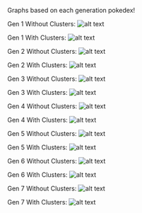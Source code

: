 Graphs based on each generation pokedex!

Gen 1
Without Clusters:
![alt text](https://github.com/shommel/poke-types/blob/master/gens/graphs/gen1.png)

Gen 1
With Clusters:
![alt text](https://github.com/shommel/poke-types/blob/master/gens/graphs/gen1_clusters.png)

Gen 2
Without Clusters:
![alt text](https://github.com/shommel/poke-types/blob/master/gens/graphs/gen2.png)

Gen 2
With Clusters:
![alt text](https://github.com/shommel/poke-types/blob/master/gens/graphs/gen2_clusters.png)

Gen 3
Without Clusters:
![alt text](https://github.com/shommel/poke-types/blob/master/gens/graphs/gen3.png)

Gen 3
With Clusters:
![alt text](https://github.com/shommel/poke-types/blob/master/gens/graphs/gen3_clusters.png)

Gen 4
Without Clusters:
![alt text](https://github.com/shommel/poke-types/blob/master/gens/graphs/gen4.png)

Gen 4
With Clusters:
![alt text](https://github.com/shommel/poke-types/blob/master/gens/graphs/gen4_clusters.png)

Gen 5
Without Clusters:
![alt text](https://github.com/shommel/poke-types/blob/master/gens/graphs/gen5.png)

Gen 5
With Clusters:
![alt text](https://github.com/shommel/poke-types/blob/master/gens/graphs/gen5_clusters.png)

Gen 6
Without Clusters:
![alt text](https://github.com/shommel/poke-types/blob/master/gens/graphs/gen6.png)

Gen 6
With Clusters:
![alt text](https://github.com/shommel/poke-types/blob/master/gens/graphs/gen6_clusters.png)

Gen 7
Without Clusters:
![alt text](https://github.com/shommel/poke-types/blob/master/gens/graphs/gen7.png)

Gen 7
With Clusters:
![alt text](https://github.com/shommel/poke-types/blob/master/gens/graphs/gen7_clusters.png)
